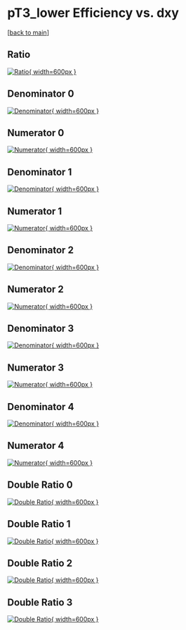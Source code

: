 # pT3_lower Efficiency vs. dxy

[[back to main](./)]



## Ratio

[![Ratio](../mtv/var/pT3_lower_loweta_11_-1_eff_dxy.png){ width=600px }](../mtv/var/pT3_lower_loweta_11_-1_eff_dxy.pdf)

## Denominator 0

[![Denominator](../mtv/den/pT3_lower_loweta_11_-1_eff_dxy_den0.png){ width=600px }](../mtv/den/pT3_lower_loweta_11_-1_eff_dxy_den0.pdf)

## Numerator 0

[![Numerator](../mtv/num/pT3_lower_loweta_11_-1_eff_dxy_num0.png){ width=600px }](../mtv/num/pT3_lower_loweta_11_-1_eff_dxy_num0.pdf)

## Denominator 1

[![Denominator](../mtv/den/pT3_lower_loweta_11_-1_eff_dxy_den1.png){ width=600px }](../mtv/den/pT3_lower_loweta_11_-1_eff_dxy_den1.pdf)

## Numerator 1

[![Numerator](../mtv/num/pT3_lower_loweta_11_-1_eff_dxy_num1.png){ width=600px }](../mtv/num/pT3_lower_loweta_11_-1_eff_dxy_num1.pdf)

## Denominator 2

[![Denominator](../mtv/den/pT3_lower_loweta_11_-1_eff_dxy_den2.png){ width=600px }](../mtv/den/pT3_lower_loweta_11_-1_eff_dxy_den2.pdf)

## Numerator 2

[![Numerator](../mtv/num/pT3_lower_loweta_11_-1_eff_dxy_num2.png){ width=600px }](../mtv/num/pT3_lower_loweta_11_-1_eff_dxy_num2.pdf)

## Denominator 3

[![Denominator](../mtv/den/pT3_lower_loweta_11_-1_eff_dxy_den3.png){ width=600px }](../mtv/den/pT3_lower_loweta_11_-1_eff_dxy_den3.pdf)

## Numerator 3

[![Numerator](../mtv/num/pT3_lower_loweta_11_-1_eff_dxy_num3.png){ width=600px }](../mtv/num/pT3_lower_loweta_11_-1_eff_dxy_num3.pdf)

## Denominator 4

[![Denominator](../mtv/den/pT3_lower_loweta_11_-1_eff_dxy_den4.png){ width=600px }](../mtv/den/pT3_lower_loweta_11_-1_eff_dxy_den4.pdf)

## Numerator 4

[![Numerator](../mtv/num/pT3_lower_loweta_11_-1_eff_dxy_num4.png){ width=600px }](../mtv/num/pT3_lower_loweta_11_-1_eff_dxy_num4.pdf)

## Double Ratio 0

[![Double Ratio](../mtv/ratio/pT3_lower_loweta_11_-1_eff_dxy_ratio0.png){ width=600px }](../mtv/ratio/pT3_lower_loweta_11_-1_eff_dxy_ratio0.pdf)

## Double Ratio 1

[![Double Ratio](../mtv/ratio/pT3_lower_loweta_11_-1_eff_dxy_ratio1.png){ width=600px }](../mtv/ratio/pT3_lower_loweta_11_-1_eff_dxy_ratio1.pdf)

## Double Ratio 2

[![Double Ratio](../mtv/ratio/pT3_lower_loweta_11_-1_eff_dxy_ratio2.png){ width=600px }](../mtv/ratio/pT3_lower_loweta_11_-1_eff_dxy_ratio2.pdf)

## Double Ratio 3

[![Double Ratio](../mtv/ratio/pT3_lower_loweta_11_-1_eff_dxy_ratio3.png){ width=600px }](../mtv/ratio/pT3_lower_loweta_11_-1_eff_dxy_ratio3.pdf)

